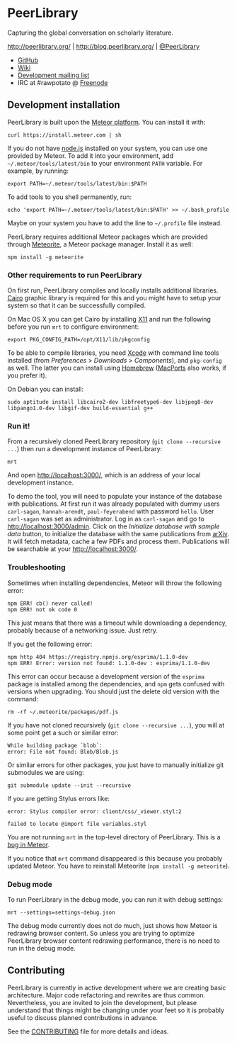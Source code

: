 PeerLibrary
===========

Capturing the global conversation on scholarly literature.

http://peerlibrary.org/ | http://blog.peerlibrary.org/ | [@PeerLibrary](https://twitter.com/PeerLibrary)

* [GitHub](https://github.com/peerlibrary/peerlibrary)
* [Wiki](https://github.com/peerlibrary/peerlibrary/wiki)
* [Development mailing list](http://lists.peerlibrary.org/lists/info/dev)
* IRC at #rawpotato @ [Freenode](http://freenode.net/)

Development installation
------------------------

PeerLibrary is built upon the [Meteor platform](http://www.meteor.com/). You can install it with:

    curl https://install.meteor.com | sh

If you do not have [node.js](http://nodejs.org) installed on your system, you can use one
provided by Meteor. To add it into your environment, add `~/.meteor/tools/latest/bin` to
your environment `PATH` variable. For example, by running:

    export PATH=~/.meteor/tools/latest/bin:$PATH

To add tools to you shell permanently, run:

    echo 'export PATH=~/.meteor/tools/latest/bin:$PATH' >> ~/.bash_profile

Maybe on your system you have to add the line to `~/.profile` file instead.

PeerLibrary requires additional Meteor packages which are provided through
[Meteorite](http://oortcloud.github.com/meteorite/), a Meteor package manager.
Install it as well:

    npm install -g meteorite
    
### Other requirements to run PeerLibrary ###

On first run, PeerLibrary compiles and locally installs additional libraries.
[Cairo](http://cairographics.org/) graphic library is required for this and you
might have to setup your system so that it can be successfully compiled.

On Mac OS X you can get Cairo by installing [X11](http://xquartz.macosforge.org/) and
run the following before you run `mrt` to configure environment:

    export PKG_CONFIG_PATH=/opt/X11/lib/pkgconfig

To be able to compile libraries, you need [Xcode](https://developer.apple.com/xcode/)
with command line tools installed (from _Preferences_ > _Downloads_ > _Components_),
and `pkg-config` as well. The latter you can install using [Homebrew](http://brew.sh/)
([MacPorts](https://www.macports.org/) also works, if you prefer it).

On Debian you can install:

    sudo aptitude install libcairo2-dev libfreetype6-dev libjpeg8-dev libpango1.0-dev libgif-dev build-essential g++

### Run it! ###

From a recursively cloned PeerLibrary repository (`git clone --recursive ...`) then run a development instance of PeerLibrary:

    mrt

And open [http://localhost:3000/](http://localhost:3000/), which is an address of
your local development instance.

To demo the tool, you will need to populate your instance of the database with publications.
At first run it was already populated with dummy users `carl-sagan`, `hannah-arendt`,
`paul-feyerabend` with password `hello`. User `carl-sagan` was set as administrator.
Log in as `carl-sagan` and go to [http://localhost:3000/admin](http://localhost:3000/admin).
Click on the _Initialize database with sample data_ button, to initialize the database with
the same publications from [arXiv](http://arxiv.org/). It will fetch metadata, cache a few PDFs
and process them. Publications will be searchable at your [http://localhost:3000/](http://localhost:3000/).

### Troubleshooting ###

Sometimes when installing dependencies, Meteor will throw the following error:

    npm ERR! cb() never called!
    npm ERR! not ok code 0

This just means that there was a timeout while downloading a dependency, probably because of
a networking issue. Just retry.

If you get the following error:

    npm http 404 https://registry.npmjs.org/esprima/1.1.0-dev
    npm ERR! Error: version not found: 1.1.0-dev : esprima/1.1.0-dev

This error can occur because a development version of the `esprima` package is
installed among the dependencies, and `npm` gets confused with versions when upgrading. You should just the delete old
version with the command:

    rm -rf ~/.meteorite/packages/pdf.js

If you have not cloned recursively (`git clone --recursive ...`), you will at some point get a such or similar error:

    While building package `blob`:
    error: File not found: Blob/Blob.js

Or similar errors for other packages, you just have to manually initialize git submodules we are using:

    git submodule update --init --recursive

If you are getting Stylus errors like:

    error: Stylus compiler error: client/css/_viewer.styl:2

    failed to locate @import file variables.styl

You are not running `mrt` in the top-level directory of PeerLibrary. This is a [bug in Meteor](https://github.com/meteor/meteor/issues/1655).

If you notice that `mrt` command disappeared is this because you probably updated Meteor.
You have to reinstall Meteorite (`npm install -g meteorite`).

### Debug mode ###

To run PeerLibrary in the debug mode, you can run it with debug settings:

    mrt --settings=settings-debug.json

The debug mode currently does not do much, just shows how Meteor is redrawing browser content. So unless
you are trying to optimize PeerLibrary browser content redrawing performance, there is no need to run in
the debug mode.

Contributing
------------

PeerLibrary is currently in active development where we are creating
basic architecture. Major code refactoring and rewrites are thus common.
Nevertheless, you are invited to join the development, but please understand
that things might be changing under your feet so it is probably useful to
discuss planned contributions in advance.

See the [CONTRIBUTING](https://github.com/peerlibrary/peerlibrary/blob/master/CONTRIBUTING.md) file for more
details and ideas.

